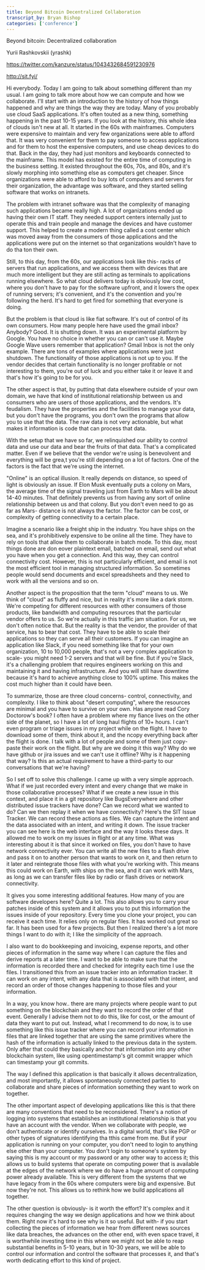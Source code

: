 ```yaml
---
title: Beyond Bitcoin Decentralized Collaboration
transcript_by: Bryan Bishop
categories: ['conference']
---
```


Beyond bitcoin: Decentralized collaboration

Yurii Rashkovskii (yrashk)

<https://twitter.com/kanzure/status/1043432684591230976>

<http://sit.fyi/>

Hi everybody. Today I am going to talk about something different than my usual. I am going to talk more about how we can compute and how we collaborate. I'll start with an introduction to the history of how things happened and why are things the way they are today. Many of you probably use cloud SaaS applications. It's often touted as a new thing, something happening in the past 10-15 years. If you look at the history, this whole idea of clouds isn't new at all. It started in the 60s with mainframes. Computers were expensive to maintain and very few organizations were able to afford that. It was very convenient for them to pay someone to access applications and for them to host the expensive computers, and use cheap devices to do that. Back in the day, they had just monitors and keyboards connected to the mainframe. This model has existed for the entire time of computing in the business setting. It existed throughout the 60s, 70s, and 80s, and it's slowly morphing into something else as computers get cheaper. Since organizations were able to afford to buy lots of computers and servers for their organization, the advantage was software, and they started selling software that works on intranets.

The problem with intranet software was that the complexity of managing such applications became really high. A lot of organizations ended up having their own IT staff. They needed support centers internally just to operate this and train people and manage the devices and have customer support. This helped to create a modern thing called a cost center which was moved away from the consumers of those applications and the applications were put on the internet so that organizations wouldn't have to do tha ton their own.

Still, to this day, from the 60s, our applications look like this- racks of servers that run applications, and we access them with devices that are much more intelligent but they are still acting as terminals to applications running elsewhere. So what cloud delivers today is obviously low cost, where you don't have to pay for the software upfront, and it lowers the opex of running servers; it's convenient, and it's the convention and you're following the herd. It's hard to get fired for something that everyone is doing.

But the problem is that cloud is like fiat software. It's out of control of its own consumers. How many people here have used the gmail inbox? Anybody? Good. It is shutting down. It was an experimental platform by Google. You have no choice in whether you can or can't use it. Maybe Google Wave users remember that application? Gmail Inbox is not the only example. There are tons of examples where applications were just shutdown. The functionality of those applications is not up to you. If the vendor decides that certain functionality is no longer profitable or not interesting to them, you're out of luck and you either take it or leave it and that's how it's going to be for you.

The other aspect is that, by putting that data elsewhere outside of your own domain, we have that kind of institutional relationship between us and consumers who are users of those applications, and the vendors. It's feudalism. They have the properties and the facilities to manage your data, but you don't have the programs, you don't own the programs that allow you to use that the data. The raw data is not very actionable, but what makes it information is code that can process that data.

With the setup that we have so far, we relinquished our ability to control data and use our data and bear the fruits of that data. That's a complicated matter. Even if we believe that the vendor we're using is benevolvent and everything will be grea,t you're still depending on a lot of factors. One of the factors is the fact that we're using the internet.

"Online" is an optical illusion. It really depends on distance, so speed of light is obviously an issue. If Elon Musk eventually puts a colony on Mars, the average time of the signal traveling just from Earth to Mars will be about 14-40 minutes. That definitely prevents us from having any sort of online relationship between us and that colony. But you don't even need to go as far as Mars- distance is not always the factor. The factor can be cost, or complexity of getting connectivity to a certain place.

Imagine a scenario like a freight ship in the industry. You have ships on the sea, and it's prohibitively expensive to be online all the time. They have to rely on tools that allow them to collaborate in batch mode. To this day, most things done are don eover plaintext email, batched on email, send out what you have when you get a connection. And this way, they can control connectivity cost. However, this is not particularly efficient, and email is not the most efficient tool in managing structured information. So sometimes people would send documents and excel spreadsheets and they need to work with all the versions and so on.

Another aspect is the proposition that the term "cloud" means to us. We think of "cloud" as fluffy and nice, but in reality it's more like a dark storm. We're competing for different resources with other consumers of those products, like bandwidth and computing resources that the particular vendor offers to us. So we're actually in this traffic jam situation. For us, we don't often notice that. But the reality is that the vendor, the provider of that service, has to bear that cost. They have to be able to scale their applications so they can serve all their customers. If you can imagine an application like Slack, if you need something like that for your own organization, 10 to 10,000 people, that's not a very complex application to scale- you might need 1-2 servers and that will be fine. But if you're Slack, it's a challenging problem that requires engineers working on this and maintaining it and having infrastructure. And you will still have downtime because it's hard to achieve anything close to 100% uptime. This makes the cost much higher than it could have been.

To summarize, those are three cloud concerns- control, connectivity, and complexity.  I like to think about "desert computing", where the resources are minimal and you have to survive on your own. Has anyone read Cory Doctorow's book? I often have a problem where my fiance lives on the other side of the planet, so I have a lot of long haul flights of 10+ hours. I can't even program or triage issues in my project while on the flight. I have to download some of them, think about it, and the ncopy everything back after the flight is done. I talk with a lot of people and some of them just copy-paste their work on the flight. But why are we doing it this way? Why do we have github or jira issues and we can't use it offline? Why is it happening that way? Is this an actual requirement to have a third-party to our conversations that we're having?

So I set off to solve this challenge. I came up with a very simple approach. What if we just recorded every intent and every change that we make in those collaborative processes? What if we create a new issue in this context, and place it in a git repository like BugsEverywhere and other distributed issue trackers have done? Can we record what we wanted to do? Can we then replay it when we have connectivity?  Here's the SIT Issue Tracker. We can record these actions as files. We can capture the intent and the data associated with an intent, and writing it down. The issue tracker you can see here is the web interface and the way it looks these days. It allowed me to work on my issues in flight or at any time. What was interesting about it is that since it worked on files, you don't have to have network connectivity ever. You can write all the new files to a flash drive and pass it on to another person that wants to work on it, and then return to it later and reintegrate those files with what you're working with. This means this could work on Earth, with ships on the sea, and it can work with Mars, as long as we can transfer files like by radio or flash drives or network connectivity.

It gives you some interesting additional features. How many of you are software developers here? Quite a lot. This also allows you to carry your patches inside of this system and it allows you to put this information the issues inside of your repository. Every time you clone your project, you can receive it each time. It relies only on regular files. It has worked out great so far. It has been used for a few projects. But then I realized there's a lot more things I want to do with it; I like the simplicity of the approach.

I also want to do bookkeeping and invoicing, expense reports, and other pieces of information in the same way where I can capture the files and derive reports at a later time. I want to be able to make sure that the information is recorded there and checked for integrity each time I use the files. I transitioned this from an issue tracker into an information tracker. It can work on any intent, with any data that is associated with that intent, and record an order of those changes happening to those files and your information.

In a way, you know how.. there are many projects where people want to put something on the blockchain and they want to record the order of that event. Generally I advise them not to do this, like for cost, or the amount of data they want to put out. Instead, what I recommend to do now, is to use something like this issue tracker where you can record your information in files that are linked together that are using the same primitives where the hash of the information is actually linked to the previous data in the system. Only after that could they basically anchor that information into any other blockchain system, like using opentimestamp's git commit wrapper which can timestamp your git commits.

The way I defined this application is that basically it allows decentralization, and most importantly, it allows spontaneously connected parties to collaborate and share pieces of information something they want to work on together.

The other important aspect of developing applications like this is that there are many conventions that need to be reconsidered. There's a notion of logging into systems that establishes an institutional relationship is that you have an account with the vendor. When we collaborate with people, we don't authenticate or identify ourselves. In a digital world, that's like PGP or other types of signatures identifying tha tthis came from me. But if your application is running on your computer, you don't need to login to anything else other than your computer. You don't login to someone's system by saying this is my account or my password or any other way to access it; this allows us to build systems that operate on computing power that is available at the edges of the network where we do have a huge amount of computing power already available. This is very different from the systems that we have legacy from in the 60s where computers were big and expensive. But now they're not. This allows us to rethink how we build applications all together.

The other question is obviously- is it worth the effort? It's complex and it requires changing the way we design applications and how we think about them. Right now it's hard to see why is it so useful. But with- if you start collecting the pieces of information we hear from different news sources like data breaches, the advances on the other end, with even space travel, it is worthwhile investing time in this where we might not be able to reap substantial benefits in 5-10 years, but in 10-30 years, we will be able to control our information and control the software that processes it, and that's worth dedicating effort to this kind of project.


